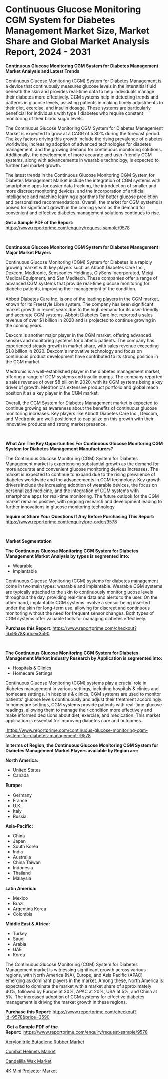 <p><h1>Continuous Glucose Monitoring CGM System for Diabetes Management Market Size, Market Share and Global Market Analysis Report, 2024 - 2031</h1></p><p><strong>Continuous Glucose Monitoring CGM System for Diabetes Management Market Analysis and Latest Trends</strong></p>
<p><p>Continuous Glucose Monitoring (CGM) System for Diabetes Management is a device that continuously measures glucose levels in the interstitial fluid beneath the skin and provides real-time data to help individuals manage their diabetes more effectively. CGM systems help in detecting trends and patterns in glucose levels, assisting patients in making timely adjustments to their diet, exercise, and insulin dosage. These systems are particularly beneficial for individuals with type 1 diabetes who require constant monitoring of their blood sugar levels.</p><p>The Continuous Glucose Monitoring CGM System for Diabetes Management Market is expected to grow at a CAGR of 5.80% during the forecast period. The key factors driving this growth include the rising prevalence of diabetes worldwide, increasing adoption of advanced technologies for diabetes management, and the growing demand for continuous monitoring solutions. Additionally, the development of more accurate and user-friendly CGM systems, along with advancements in wearable technology, is expected to further fuel market growth.</p><p>The latest trends in the Continuous Glucose Monitoring CGM System for Diabetes Management Market include the integration of CGM systems with smartphone apps for easier data tracking, the introduction of smaller and more discreet monitoring devices, and the incorporation of artificial intelligence and machine learning algorithms for better glucose prediction and personalized recommendations. Overall, the market for CGM systems is poised for significant growth in the coming years as the demand for convenient and effective diabetes management solutions continues to rise.</p></p>
<p><strong>Get a Sample PDF of the Report:&nbsp;</strong> <a href="https://www.reportprime.com/enquiry/request-sample/9578">https://www.reportprime.com/enquiry/request-sample/9578</a></p>
<p>&nbsp;</p>
<p><strong>Continuous Glucose Monitoring CGM System for Diabetes Management Major Market Players</strong></p>
<p><p>Continuous Glucose Monitoring (CGM) System for Diabetes is a rapidly growing market with key players such as Abbott Diabetes Care Inc., Dexcom, Medtronic, Senseonics Holdings, GlySens Incorporated, Meiqi Medical Equipment, and San Meditech. These companies offer a range of advanced CGM systems that provide real-time glucose monitoring for diabetic patients, improving their management of the condition.</p><p>Abbott Diabetes Care Inc. is one of the leading players in the CGM market, known for its Freestyle Libre system. The company has seen significant market growth in recent years due to the high demand for its user-friendly and accurate CGM systems. Abbott Diabetes Care Inc. reported a sales revenue of over $1 billion in 2020 and is projected to continue growing in the coming years.</p><p>Dexcom is another major player in the CGM market, offering advanced sensors and monitoring systems for diabetic patients. The company has experienced steady growth in market share, with sales revenue exceeding $1.8 billion in 2020. Dexcom's innovative technology and focus on continuous product development have contributed to its strong position in the CGM market.</p><p>Medtronic is a well-established player in the diabetes management market, offering a range of CGM systems and insulin pumps. The company reported a sales revenue of over $8 billion in 2020, with its CGM systems being a key driver of growth. Medtronic's extensive product portfolio and global reach position it as a key player in the CGM market.</p><p>Overall, the CGM System for Diabetes Management market is expected to continue growing as awareness about the benefits of continuous glucose monitoring increases. Key players like Abbott Diabetes Care Inc., Dexcom, and Medtronic are well-positioned to capitalize on this growth with their innovative products and strong market presence.</p></p>
<p>&nbsp;</p>
<p><strong>What Are The Key Opportunities For Continuous Glucose Monitoring CGM System for Diabetes Management Manufacturers?</strong></p>
<p><p>The Continuous Glucose Monitoring (CGM) System for Diabetes Management market is experiencing substantial growth as the demand for more accurate and convenient glucose monitoring devices increases. The market is expected to continue to expand due to the rising prevalence of diabetes worldwide and the advancements in CGM technology. Key growth drivers include the increasing adoption of wearable devices, the focus on personalized medicine, and the integration of CGM systems with smartphone apps for real-time monitoring. The future outlook for the CGM market remains positive, with ongoing research and development leading to further innovations in glucose monitoring technology.</p></p>
<p><strong>Inquire or Share Your Questions If Any Before Purchasing This Report:</strong> <a href="https://www.reportprime.com/enquiry/pre-order/9578">https://www.reportprime.com/enquiry/pre-order/9578</a></p>
<p>&nbsp;</p>
<p><strong>Market Segmentation</strong></p>
<p><strong>The Continuous Glucose Monitoring CGM System for Diabetes Management Market Analysis by types is segmented into:</strong></p>
<p><ul><li>Wearable</li><li>Implantable</li></ul></p>
<p><p>Continuous Glucose Monitoring (CGM) systems for diabetes management come in two main types: wearable and implantable. Wearable CGM systems are typically attached to the skin to continuously monitor glucose levels throughout the day, providing real-time data and alerts to the user. On the other hand, implantable CGM systems involve a sensor being inserted under the skin for long-term use, allowing for discreet and continuous monitoring without the need for frequent sensor changes. Both types of CGM systems offer valuable tools for managing diabetes effectively.</p></p>
<p><strong>Purchase this Report:&nbsp;</strong><a href="https://www.reportprime.com/checkout?id=9578&price=3590">https://www.reportprime.com/checkout?id=9578&price=3590</a></p>
<p>&nbsp;</p>
<p><strong>The Continuous Glucose Monitoring CGM System for Diabetes Management Market Industry Research by Application is segmented into:</strong></p>
<p><ul><li>Hospitals & Clinics</li><li>Homecare Settings</li></ul></p>
<p><p>Continuous Glucose Monitoring (CGM) systems play a crucial role in diabetes management in various settings, including hospitals & clinics and homecare settings. In hospitals & clinics, CGM systems are used to monitor patients' glucose levels continuously and adjust their treatment accordingly. In homecare settings, CGM systems provide patients with real-time glucose readings, allowing them to manage their condition more effectively and make informed decisions about diet, exercise, and medication. This market application is essential for improving diabetes care and outcomes.</p></p>
<p><a href="https://www.reportprime.com/continuous-glucose-monitoring-cgm-system-for-diabetes-management-r9578">&nbsp;https://www.reportprime.com/continuous-glucose-monitoring-cgm-system-for-diabetes-management-r9578</a></p>
<p><strong>In terms of Region, the Continuous Glucose Monitoring CGM System for Diabetes Management Market Players available by Region are:</strong></p>
<p>
    <p> <strong> North America: </strong>
        <ul>
            <li>United States</li>
            <li>Canada</li>
        </ul>
        </p> 
    <p> <strong> Europe: </strong>
        <ul>
            <li>Germany</li>
            <li>France</li>
            <li>U.K.</li>
            <li>Italy</li>
            <li>Russia</li>
        </ul>
        </p> 
    <p> <strong> Asia-Pacific: </strong>
        <ul>
            <li>China</li>
            <li>Japan</li>
            <li>South Korea</li>
            <li>India</li>
            <li>Australia</li>
            <li>China Taiwan</li>
            <li>Indonesia</li>
            <li>Thailand</li>
            <li>Malaysia</li>
        </ul>
        </p> 
    <p> <strong> Latin America: </strong>
        <ul>
            <li>Mexico</li>
            <li>Brazil</li>
            <li>Argentina Korea</li>
            <li>Colombia</li>
        </ul>
        </p> 
    <p> <strong> Middle East & Africa: </strong>
        <ul>
            <li>Turkey</li>
            <li>Saudi</li>
            <li>Arabia</li>
            <li>UAE</li>
            <li>Korea</li>
        </ul>
    </p>
    </p>
<p><p>The Continuous Glucose Monitoring (CGM) System for Diabetes Management market is witnessing significant growth across various regions, with North America (NA), Europe, and Asia Pacific (APAC) emerging as dominant players in the market. Among these, North America is expected to dominate the market with a market share of approximately 40%, followed by Europe at 30%, APAC at 20%, USA at 5%, and China at 5%. The increased adoption of CGM systems for effective diabetes management is driving the market growth in these regions.</p></p>
<p><strong>Purchase this Report: </strong><a href="https://www.reportprime.com/checkout?id=9578&price=3590">https://www.reportprime.com/checkout?id=9578&price=3590</a></p>
<p>&nbsp;<strong>Get a Sample PDF of the Report:&nbsp;&nbsp;</strong><a href="https://www.reportprime.com/enquiry/request-sample/9578">https://www.reportprime.com/enquiry/request-sample/9578</a></p>
<p><strong></strong></p>
<p><p><a href="https://www.linkedin.com/pulse/acrylonitrile-butadiene-rubber-market-comprehensive-report-wmmhc?trackingId=PP6tXIh8lbXzhD2uh9gbNA%3D%3D">Acrylonitrile Butadiene Rubber Market</a></p><p><a href="https://view.publitas.com/reportprime-1/combat-helmets-market-the-key-to-successful-business-strategy-forecast-till-2031/">Combat Helmets Market</a></p><p><a href="https://www.linkedin.com/pulse/candelilla-wax-market-comprehensive-report-its-share-amp-growth-khzkc?trackingId=wwTOgbnNNeFqKiHZwQ68Hg%3D%3D">Candelilla Wax Market</a></p><p><a href="https://unruly-ladybug-44b.notion.site/4K-Mini-Projector-Market-Size-CAGR-Trends-2024-2030-38ff65d560b848a0b92af8a8d2da394b">4K Mini Projector Market</a></p></p>